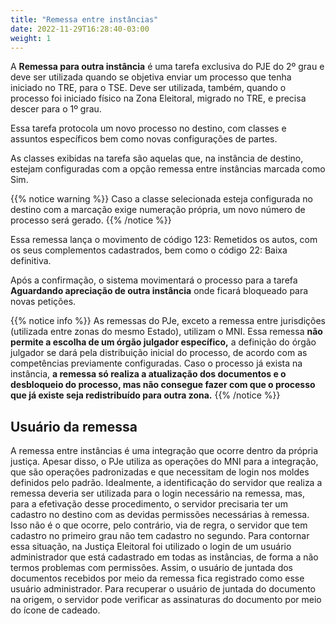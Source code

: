 ```yaml
---
title: "Remessa entre instâncias"
date: 2022-11-29T16:28:40-03:00
weight: 1
---
```


A **Remessa para outra instância** é uma tarefa exclusiva do PJE do 2º grau e deve ser utilizada quando se objetiva enviar um processo que tenha iniciado no TRE, para o TSE. Deve ser utilizada, também, quando o processo foi iniciado físico na Zona Eleitoral, migrado no TRE, e precisa descer para o 1º grau.

Essa tarefa protocola um novo processo no destino, com classes e assuntos específicos bem como novas configurações de partes.

As classes exibidas na tarefa são aquelas que, na instância de destino, estejam configuradas com a opção remessa entre instâncias marcada como Sim.

{{% notice warning %}}
Caso a classe selecionada esteja configurada no destino com a marcação exige numeração própria, um novo número de processo será gerado. 
{{% /notice %}}

Essa remessa lança o movimento de código 123: Remetidos os autos, com os seus complementos cadastrados, bem como o código 22: Baixa definitiva. 

Após a confirmação, o sistema movimentará o processo para a tarefa **Aguardando apreciação de outra instância** onde ficará bloqueado para novas petições.

{{% notice info %}}
As remessas do PJe, exceto a remessa entre jurisdições (utilizada entre zonas do mesmo Estado), utilizam o MNI. Essa remessa **não permite a escolha de um órgão julgador específico,** a definição do órgão julgador se dará pela distribuição inicial do processo, de acordo com as competências previamente configuradas. Caso o processo já exista na instância, **a remessa só realiza a atualização dos documentos e o desbloqueio do processo, mas não consegue fazer com que o processo que já existe seja redistribuído para outra zona.**
{{% /notice %}}

## Usuário da remessa

A remessa entre instâncias é uma integração que ocorre dentro da própria justiça. Apesar disso, o PJe utiliza as operações do MNI para a integração, que são operações padronizadas e que necessitam de login nos moldes definidos pelo padrão. Idealmente, a identificação do servidor que realiza a remessa deveria ser utilizada para o login necessário na remessa, mas,  para a efetivação desse procedimento, o servidor precisaria ter um cadastro no destino com as devidas permissões necessárias à remessa. Isso não é o que ocorre, pelo contrário, via de regra, o servidor que tem cadastro no primeiro grau não tem cadastro no segundo. Para contornar essa situação, na Justiça Eleitoral foi utilizado o login de um usuário administrador que está cadastrado em todas as instâncias, de forma a não termos problemas com permissões. Assim, o usuário de juntada dos documentos recebidos por meio da remessa fica registrado como esse usuário administrador. Para recuperar o usuário de juntada do documento na origem, o servidor pode verificar as assinaturas do documento por meio do ícone de cadeado.
